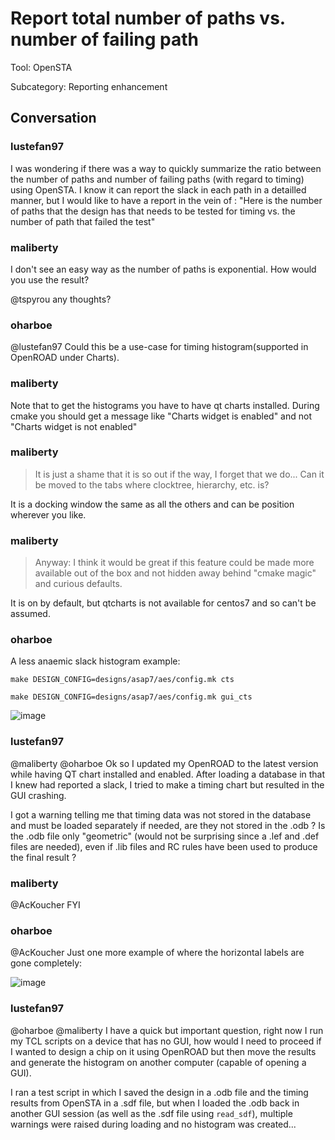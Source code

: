 # Report total number of paths vs. number of failing path

Tool: OpenSTA

Subcategory: Reporting enhancement

## Conversation

### lustefan97
I was wondering if there was a way to quickly summarize the ratio between the number of paths and number of failing paths (with regard to timing) using OpenSTA. I know it can report the slack in each path in a detailled manner, but I would like to have a report in the vein of : "Here is the number of paths that the design has that needs to be tested for timing vs. the number of path that failed the test"

### maliberty
I don't see an easy way as the number of paths is exponential.  How would you use the result?

@tspyrou any thoughts?

### oharboe
@lustefan97 Could this be a use-case for timing histogram(supported in OpenROAD under Charts).

### maliberty
Note that to get the histograms you have to have qt charts installed.   During cmake you should get a message like "Charts widget is enabled" and not "Charts widget is not enabled"

### maliberty
> It is just a shame that it is so out if the way, I forget that we do... Can it be moved to the tabs where clocktree, hierarchy, etc. is?

It is a docking window the same as all the others and can be position wherever you like.

### maliberty
> Anyway: I think it would be great if this feature could be made more available out of the box and not hidden away behind "cmake magic" and curious defaults.

It is on by default, but qtcharts is not available for centos7 and so can't be assumed.

### oharboe
A less anaemic slack histogram example:

```
make DESIGN_CONFIG=designs/asap7/aes/config.mk cts
```

```
make DESIGN_CONFIG=designs/asap7/aes/config.mk gui_cts
```

![image](https://github.com/The-OpenROAD-Project/OpenROAD/assets/2798822/1caeb16b-836f-4ae5-b5a6-6b235791ab90)


### lustefan97
@maliberty @oharboe Ok so I updated my OpenROAD to the latest version while having QT chart installed and enabled. After loading a database in that I knew had reported a slack, I tried to make a timing chart but resulted in the GUI crashing. 

I got a warning telling me that timing data was not stored  in the database and must be loaded separately if needed, are they not stored in the .odb ? Is the .odb file only "geometric" (would not be surprising since a .lef and .def files are needed), even if .lib files and RC rules have been used to produce the final result ?

### maliberty
@AcKoucher FYI

### oharboe
@AcKoucher Just one more example of where the horizontal labels are gone completely:

![image](https://github.com/The-OpenROAD-Project/OpenROAD/assets/2798822/7fa91044-d0df-4ffe-84b2-b5a264d959db)


### lustefan97
@oharboe @maliberty I have a quick but important question, right now I run my TCL scripts on a device that has no GUI, how would I need to proceed if I wanted to design a chip on it using OpenROAD but then move the results and generate the histogram on another computer (capable of opening a GUI).

I ran a test script in which I saved the design in a .odb file and the timing results from OpenSTA in a .sdf file, but when I loaded the .odb back in another GUI session (as well as the .sdf file using `read_sdf`), multiple warnings were raised during loading and no histogram was created...

